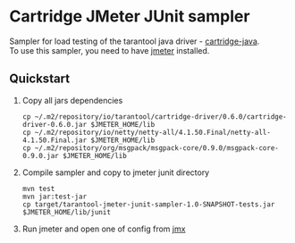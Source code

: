 # Cartridge JMeter JUnit sampler


Sampler for load testing of the tarantool java driver - [cartridge-java](https://github.com/tarantool/cartridge-java).  
To use this sampler, you need to have [jmeter](https://jmeter.apache.org/download_jmeter.cgi) installed.  

## Quickstart

1. Copy all jars dependencies
    ```shell
    cp ~/.m2/repository/io/tarantool/cartridge-driver/0.6.0/cartridge-driver-0.6.0.jar $JMETER_HOME/lib
    cp ~/.m2/repository/io/netty/netty-all/4.1.50.Final/netty-all-4.1.50.Final.jar $JMETER_HOME/lib
    cp ~/.m2/repository/org/msgpack/msgpack-core/0.9.0/msgpack-core-0.9.0.jar $JMETER_HOME/lib
    ```

2. Compile sampler and copy to jmeter junit directory
    ```shell
    mvn test
    mvn jar:test-jar
    cp target/tarantool-jmeter-junit-sampler-1.0-SNAPSHOT-tests.jar $JMETER_HOME/lib/junit
    ```

3. Run jmeter and open one of config from [jmx](jmx)